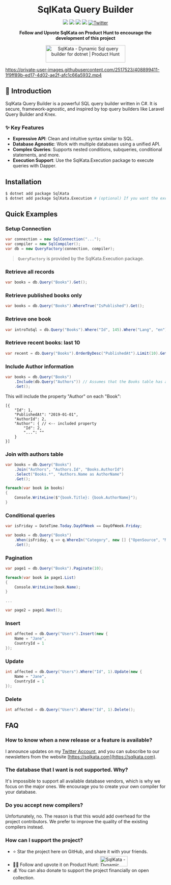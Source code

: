 <p align="center">
    <strong style="font-size: 2em;">SqlKata Query Builder</strong>
</p>
<p align="center">
    <img src="https://github.com/sqlkata/querybuilder/actions/workflows/build.yml/badge.svg">
    <a href="https://www.nuget.org/packages/SqlKata"><img src="https://img.shields.io/nuget/vpre/SqlKata.svg"></a>
    <a href="https://github.com/sqlkata/querybuilder/network/members"><img src="https://img.shields.io/github/forks/sqlkata/querybuilder"></a>
    <a href="https://github.com/sqlkata/querybuilder/stargazers"><img src="https://img.shields.io/github/stars/sqlkata/querybuilder"></a>
    <a href="https://twitter.com/intent/tweet?text=Wow:&url=https%3A%2F%2Fgithub.com%2Fsqlkata%2Fquerybuilder"><img alt="Twitter" src="https://img.shields.io/twitter/url?label=Tweet%20about%20SqlKata&style=social&url=https%3A%2F%2Fgithub.com%2Fsqlkata%2Fquerybuilder"></a>		
</p>

<p align="center">
    <strong>Follow and Upvote SqlKata on Product Hunt to encourage the development of this project</strong>
</p>
<p align="center">
    <a href="https://www.producthunt.com/products/sqlkata?utm_source=badge-follow&utm_medium=badge&utm_souce=badge-sqlkata" target="_blank"><img src="https://api.producthunt.com/widgets/embed-image/v1/follow.svg?post_id=398417&theme=light" alt="SqlKata - Dynamic&#0032;Sql&#0032;query&#0032;builder&#0032;for&#0032;dotnet | Product Hunt" style="width: 250px; height: 54px;" width="250" height="54" /></a>
</p>

https://private-user-images.githubusercontent.com/2517523/408899411-1f9ff89b-ed17-4d02-ae2f-afc1c66a5932.mp4

## 🚀 Introduction

SqlKata Query Builder is a powerful SQL query builder written in C#. It is secure, framework-agnostic, and inspired by top query builders like Laravel Query Builder and Knex.

### ✨ Key Features
- **Expressive API**: Clean and intuitive syntax similar to SQL.
- **Database Agnostic**: Work with multiple databases using a unified API.
- **Complex Queries**: Supports nested conditions, subqueries, conditional statements, and more.
- **Execution Support**: Use the SqlKata.Execution package to execute queries with Dapper.

## Installation

```sh
$ dotnet add package SqlKata
$ dotnet add package SqlKata.Execution # (optional) If you want the execution support
```

## Quick Examples

### Setup Connection

```cs
var connection = new SqlConnection("...");
var compiler = new SqlCompiler();
var db = new QueryFactory(connection, compiler);
```
> `QueryFactory` is provided by the SqlKata.Execution package.

### Retrieve all records

```cs
var books = db.Query("Books").Get();
```

### Retrieve published books only

```cs
var books = db.Query("Books").WhereTrue("IsPublished").Get();
```

### Retrieve one book

```cs
var introToSql = db.Query("Books").Where("Id", 145).Where("Lang", "en").First();
```

### Retrieve recent books: last 10

```cs
var recent = db.Query("Books").OrderByDesc("PublishedAt").Limit(10).Get();
```

### Include Author information

```cs
var books = db.Query("Books")
    .Include(db.Query("Authors")) // Assumes that the Books table has an `AuthorId` column
    .Get();
```

This will include the property "Author" on each "Book":
```jsonc
[{
    "Id": 1,
    "PublishedAt": "2019-01-01",
    "AuthorId": 2,
    "Author": { // <-- included property
        "Id": 2,
        "...": ""
    }
}]
```

### Join with authors table

```cs
var books = db.Query("Books")
    .Join("Authors", "Authors.Id", "Books.AuthorId")
    .Select("Books.*", "Authors.Name as AuthorName")
    .Get();

foreach(var book in books)
{
    Console.WriteLine($"{book.Title}: {book.AuthorName}");
}
```

### Conditional queries

```cs
var isFriday = DateTime.Today.DayOfWeek == DayOfWeek.Friday;

var books = db.Query("Books")
    .When(isFriday, q => q.WhereIn("Category", new [] {"OpenSource", "MachineLearning"}))
    .Get();
```

### Pagination

```cs
var page1 = db.Query("Books").Paginate(10);

foreach(var book in page1.List)
{
    Console.WriteLine(book.Name);
}

...

var page2 = page1.Next();
```

### Insert

```cs
int affected = db.Query("Users").Insert(new {
    Name = "Jane",
    CountryId = 1
});
```

### Update

```cs
int affected = db.Query("Users").Where("Id", 1).Update(new {
    Name = "Jane",
    CountryId = 1
});
```

### Delete

```cs
int affected = db.Query("Users").Where("Id", 1).Delete();
```

## FAQ

### How to know when a new release or a feature is available?

I announce updates on my [Twitter Account](https://twitter.com/ahmadmuzavi), and you can subscribe to our newsletters from the website [https://sqlkata.com](https://sqlkata.com).

### The database that I want is not supported. Why?

It's impossible to support all available database vendors, which is why we focus on the major ones. We encourage you to create your own compiler for your database.

### Do you accept new compilers?

Unfortunately, no. The reason is that this would add overhead for the project contributors. We prefer to improve the quality of the existing compilers instead.

### How can I support the project?

- ⭐ Star the project here on GitHub, and share it with your friends.
- 🐱‍💻 Follow and upvote it on Product Hunt:
  <a href="https://www.producthunt.com/products/sqlkata?utm_source=badge-follow&utm_medium=badge&utm_souce=badge-sqlkata" target="_blank"><img src="https://api.producthunt.com/widgets/embed-image/v1/follow.svg?post_id=398417&theme=light&size=small" alt="SqlKata - Dynamic&#0032;Sql&#0032;query&#0032;builder&#0032;for&#0032;dotnet | Product Hunt" style="width: 86px; height: 32px;" width="250" height="54" /></a>
- 💰 You can also donate to support the project financially on open collection.
